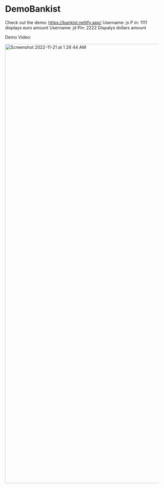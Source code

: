 # DemoBankist
Check out the demo: https://bankist.netlify.app/ 
Username: js P
in: 1111 
displays euro amount
Username: jd 
Pin: 2222
Dispalys dollars amount

Demo Video: 


<img width="1440" alt="Screenshot 2022-11-21 at 1 26 44 AM" src="https://user-images.githubusercontent.com/116849018/203216299-54672c7e-1398-4cdc-a011-f10a3f20cf32.png">
